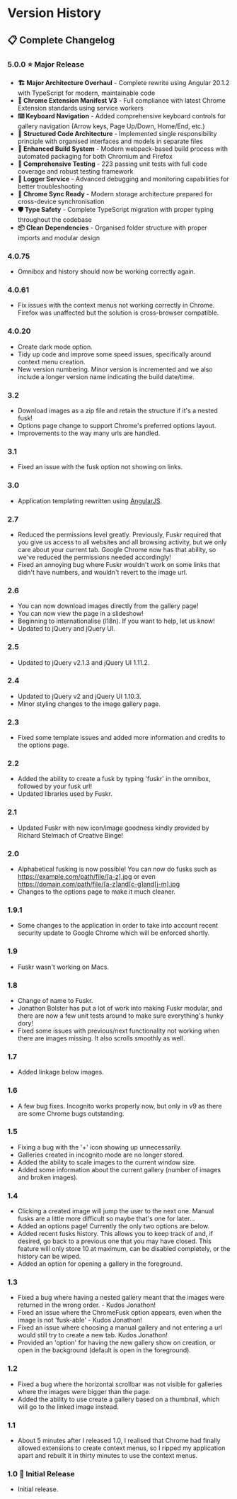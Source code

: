 # Version History

## 📋 Complete Changelog

### 5.0.0 ⭐ **Major Release**

- **🏗️ Major Architecture Overhaul** - Complete rewrite using Angular 20.1.2 with TypeScript for modern, maintainable code
- **🚀 Chrome Extension Manifest V3** - Full compliance with latest Chrome Extension standards using service workers
- **⌨️ Keyboard Navigation** - Added comprehensive keyboard controls for gallery navigation (Arrow keys, Page Up/Down, Home/End, etc.)
- **📁 Structured Code Architecture** - Implemented single responsibility principle with organised interfaces and models in separate files
- **🔧 Enhanced Build System** - Modern webpack-based build process with automated packaging for both Chromium and Firefox
- **🧪 Comprehensive Testing** - 223 passing unit tests with full code coverage and robust testing framework
- **📝 Logger Service** - Advanced debugging and monitoring capabilities for better troubleshooting
- **🔄 Chrome Sync Ready** - Modern storage architecture prepared for cross-device synchronisation
- **🛡️ Type Safety** - Complete TypeScript migration with proper typing throughout the codebase
- **📦 Clean Dependencies** - Organised folder structure with proper imports and modular design

### 4.0.75

- Omnibox and history should now be working correctly again.

### 4.0.61

- Fix issues with the context menus not working correctly in Chrome. Firefox was unaffected but the solution is cross-browser compatible.

### 4.0.20

- Create dark mode option.
- Tidy up code and improve some speed issues, specifically around context menu creation.
- New version numbering. Minor version is incremented and we also include a longer version name indicating the build date/time.

### 3.2

- Download images as a zip file and retain the structure if it's a nested fusk!
- Options page change to support Chrome's preferred options layout.
- Improvements to the way many urls are handled.

### 3.1

- Fixed an issue with the fusk option not showing on links.

### 3.0

- Application templating rewritten using [AngularJS](https://angularjs.org/).

### 2.7

- Reduced the permissions level greatly. Previously, Fuskr required that you give us access to all websites and all browsing activity, but we only care about your current tab. Google Chrome now has that ability, so we've reduced the permissions needed accordingly!
- Fixed an annoying bug where Fuskr wouldn't work on some links that didn't have numbers, and wouldn't revert to the image url.

### 2.6

- You can now download images directly from the gallery page!
- You can now view the page in a slideshow!
- Beginning to internationalise (l18n). If you want to help, let us know!
- Updated to jQuery and jQuery UI.

### 2.5

- Updated to jQuery v2.1.3 and jQuery UI 1.11.2.

### 2.4

- Updated to jQuery v2 and jQuery UI 1.10.3.
- Minor styling changes to the image gallery page.

### 2.3

- Fixed some template issues and added more information and credits to the options page.

### 2.2

- Added the ability to create a fusk by typing 'fuskr' in the omnibox, followed by your fusk url!
- Updated libraries used by Fuskr.

### 2.1

- Updated Fuskr with new icon/image goodness kindly provided by Richard Stelmach of Creative Binge!

### 2.0

- Alphabetical fusking is now possible! You can now do fusks such as https://example.com/path/file/[a-z].jpg or even https://domain.com/path/file/[a-z]and[c-g]and[j-m].jpg
- Changes to the options page to make it much cleaner.

### 1.9.1

- Some changes to the application in order to take into account recent security update to Google Chrome which will be enforced shortly.

### 1.9

- Fuskr wasn't working on Macs.

### 1.8

- Change of name to Fuskr.
- Jonathon Bolster has put a lot of work into making Fuskr modular, and there are now a few unit tests around to make sure everything's hunky dory!
- Fixed some issues with previous/next functionality not working when there are images missing. It also scrolls smoothly as well.

### 1.7

- Added linkage below images.

### 1.6

- A few bug fixes. Incognito works properly now, but only in v9 as there are some Chrome bugs outstanding.

### 1.5

- Fixing a bug with the '+' icon showing up unnecessarily.
- Galleries created in incognito mode are no longer stored.
- Added the ability to scale images to the current window size.
- Added some information about the current gallery (number of images and broken images).

### 1.4

- Clicking a created image will jump the user to the next one. Manual fusks are a little more difficult so maybe that's one for later...
- Added an options page! Currently the only two options are below.
- Added recent fusks history. This allows you to keep track of and, if desired, go back to a previous one that you may have closed. This feature will only store 10 at maximum, can be disabled completely, or the history can be wiped.
- Added an option for opening a gallery in the foreground.

### 1.3

- Fixed a bug where having a nested gallery meant that the images were returned in the wrong order. - Kudos Jonathon!
- Fixed an issue where the ChromeFusk option appears, even when the image is not 'fusk-able' - Kudos Jonathon!
- Fixed an issue where choosing a manual gallery and not entering a url would still try to create a new tab. Kudos Jonathon!
- Provided an 'option' for having the new gallery show on creation, or open in the background (default is open in the foreground).

### 1.2

- Fixed a bug where the horizontal scrollbar was not visible for galleries where the images were bigger than the page.
- Added the ability to use create a gallery based on a thumbnail, which will go to the linked image instead.

### 1.1

- About 5 minutes after I released 1.0, I realised that Chrome had finally allowed extensions to create context menus, so I ripped my application apart and rebuilt it in thirty minutes to use the context menus.

### 1.0 🎉 **Initial Release**

- Initial release.
